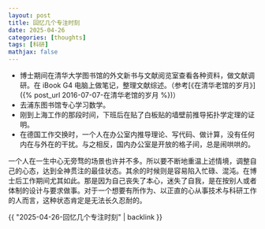 ```yaml
---
layout: post
title: 回忆几个专注时刻
date: 2025-04-26
categories: [thoughts]
tags: [科研]
mathjax: false
---
```


-   博士期间在清华大学图书馆的外文新书与文献阅览室查看各种资料，做文献调研。在 iBook G4 电脑上做笔记，整理文献综述。（参考[《在清华老馆的岁月》]({% post_url 2016-07-07-在清华老馆的岁月 %})）
-   去浦东图书馆专心学习数学。
-   刚到上海工作的那段时间，下班后在贴了白板贴的墙壁前推导拓扑学定理的证明。
-   在德国工作交换时，一个人在办公室内推导理论、写代码、做计算，没有任何内在与外在的干扰。与之相反，国内办公室是开放的格子间，总是闹哄哄的。

一个人在一生中心无旁骛的场景也许并不多。所以要不断地重温上述情境，调整自己的心态，达到全神贯注的最佳状态。其余的时候则是容易陷入忙碌、混沌。在博士后工作期间尤其如此。那是因为自己丧失了本心，迷失了自我，是在按别人或者体制的设计与要求做事。对于一个想要有所作为、以正直的心从事技术与科研工作的人而言，这种状态肯定是无法长久忍耐的。

{{ "2025-04-26-回忆几个专注时刻" | backlink }}
